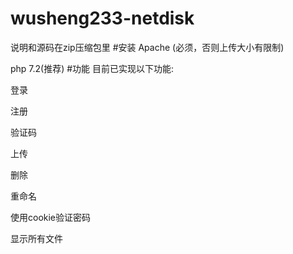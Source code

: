 # wusheng233-netdisk
说明和源码在zip压缩包里
#安装
Apache (必须，否则上传大小有限制)

php 7.2(推荐)
#功能
目前已实现以下功能:

登录

注册

验证码

上传

删除

重命名

使用cookie验证密码

显示所有文件
